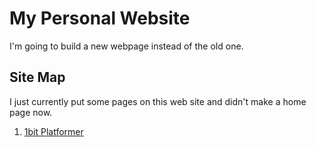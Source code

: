# My Personal Website

I'm going to build a new webpage instead of the old one.

## Site Map

I just currently put some pages on this web site and didn't make a home page now.

1. [1bit Platformer]()
